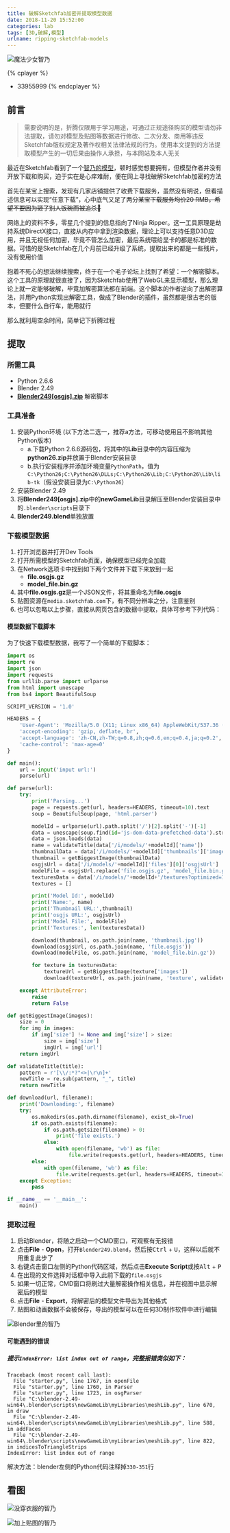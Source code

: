 ```yaml
---
title: 破解Sketchfab加密并提取模型数据
date: 2018-11-20 15:52:00
categories: lab
tags: [3D,破解,模型]
urlname: ripping-sketchfab-models
---
```

![魔法少女智乃](https://img.imjad.cn/images/2018/11/20/record.gif)

{% cplayer %}
- 33955999
{% endcplayer %}

## 前言
>需要说明的是，折腾仅限用于学习用途，可通过正规途径购买的模型请勿非法提取，请勿对模型及贴图等数据进行修改、二次分发、商用等违反Sketchfab版权规定及著作权相关法律法规的行为。使用本文提到的方法提取模型产生的一切后果由操作人承担，与本网站及本人无关



最近在Sketchfab看到了一个[智乃的模型](https://sketchfab.com/models/9120703a4aee4c2cb0313a9ca3e1e1a3)，顿时感觉想要拥有，但模型作者并没有开放下载和购买，迫于实在是心痒难耐，便在网上寻找破解Sketchfab加密的方法

首先在某宝上搜索，发现有几家店铺提供了收费下载服务，虽然没有明说，但看描述信息可以实现“任意下载”，心中底气又足了两分~~某宝下载服务均价20 RMB，希望不要因为砸了别人饭碗而被追杀🌝~~

网络上的资料不多，零星几个提到的信息指向了Ninja Ripper。这一工具原理是劫持系统DirectX接口，直接从内存中拿到渲染数据，理论上可以支持任意D3D应用，并且无视任何加密，毕竟不管怎么加密，最后系统喂给显卡的都是标准的数据。可惜的是Sketchfab在几个月前已经升级了系统，提取出来的都是一些残片，没有使用价值

抱着不死心的想法继续搜索，终于在一个毛子论坛上找到了希望：一个解密脚本。这个工具的原理就很直接了，因为Sketchfab使用了WebGL来显示模型，那么理论上就一定能够破解，毕竟加解密算法都在前端。这个脚本的作者逆向了出解密算法，并用Python实现出解密工具，做成了Blender的插件，虽然都是很古老的版本，但要什么自行车，能用就行

那么就利用空余时间，简单记下折腾过程


## 提取

### 所需工具
- Python 2.6.6
- Blender 2.49
- **[Blender249[osgjs].zip](https://cdn.imjad.cn/usr/uploads/Blender249[osgjs].zip)** 解密脚本


### 工具准备
1. 安装Python环境 (以下方法二选一，推荐a方法，可移动使用且不影响其他Python版本)
   - a.下载Python 2.6.6源码包，将其中的**Lib**目录中的内容压缩为**python26.zip**并放置于Blender安装目录
   - b.执行安装程序并添加环境变量`PythonPath`，值为`C:\Python26;C:\Python26\DLLs;C:\Python26\Lib;C:\Python26\Lib\lib-tk`（假设安装目录为`C:\Python26`）
2. 安装Blender 2.49
3. 将**Blender249[osgjs].zip**中的**newGameLib**目录解压至Blender安装目录中的`.blender\scripts`目录下
4. **Blender249.blend**单独放置


### 下载模型数据
1. 打开浏览器并打开Dev Tools
2. 打开所需模型的Sketchfab页面，确保模型已经完全加载
3. 在Network选项卡中找到如下两个文件并下载下来放到一起
   - **file.osgjs.gz**
   - **model_file.bin.gz**
4. 其中**file.osgjs.gz**是一个JSON文件，将其重命名为**file.osgjs**
5. 贴图资源在`media.sketchfab.com`下，有不同分辨率之分，注意鉴别
6. 也可以忽略以上步骤，直接从网页包含的数据中提取，具体可参考下列代码：


#### 模型数据下载脚本
为了快速下载模型数据，我写了一个简单的下载脚本：
```python
import os
import re
import json
import requests
from urllib.parse import urlparse
from html import unescape
from bs4 import BeautifulSoup

SCRIPT_VERSION = '1.0'

HEADERS = {
    'User-Agent': 'Mozilla/5.0 (X11; Linux x86_64) AppleWebKit/537.36 (KHTML, like Gecko) Chrome/61.0.3163.25 Safari/537.36',
    'accept-encoding': 'gzip, deflate, br',
    'accept-language': 'zh-CN,zh-TW;q=0.8,zh;q=0.6,en;q=0.4,ja;q=0.2',
    'cache-control': 'max-age=0'
}

def main():
    url = input('input url:')
    parse(url)

def parse(url):
    try:
        print('Parsing...')
        page = requests.get(url, headers=HEADERS, timeout=10).text
        soup = BeautifulSoup(page, 'html.parser')

        modelId = urlparse(url).path.split('/')[2].split('-')[-1]
        data = unescape(soup.find(id='js-dom-data-prefetched-data').string)
        data = json.loads(data)
        name = validateTitle(data['/i/models/'+modelId]['name'])
        thumbnailData = data['/i/models/'+modelId]['thumbnails']['images']
        thumbnail = getBiggestImage(thumbnailData)
        osgjsUrl = data['/i/models/'+modelId]['files'][0]['osgjsUrl']
        modelFile = osgjsUrl.replace('file.osgjs.gz', 'model_file.bin.gz')
        texturesData = data['/i/models/'+modelId+'/textures?optimized=1']['results']
        textures = []

        print('Model Id:', modelId)
        print('Name:', name)
        print('Thumbnail URL:',thumbnail)
        print('osgjs URL:', osgjsUrl)
        print('Model File:', modelFile)
        print('Textures:', len(texturesData))

        download(thumbnail, os.path.join(name, 'thumbnail.jpg'))
        download(osgjsUrl, os.path.join(name, 'file.osgjs'))
        download(modelFile, os.path.join(name, 'model_file.bin.gz'))

        for texture in texturesData:
            textureUrl = getBiggestImage(texture['images'])
            download(textureUrl, os.path.join(name, 'texture', validateTitle(texture['name'])))

    except AttributeError:
        raise
        return False

def getBiggestImage(images):
    size = 0
    for img in images:
        if img['size'] != None and img['size'] > size:
            size = img['size']
            imgUrl = img['url']
    return imgUrl

def validateTitle(title):
    pattern = r'[\\/:*?"<>|\r\n]+'
    newTitle = re.sub(pattern, "_", title)
    return newTitle

def download(url, filename):
    print('Downloading:', filename)
    try:
        os.makedirs(os.path.dirname(filename), exist_ok=True)
        if os.path.exists(filename):
            if os.path.getsize(filename) > 0:
                print('file exists.')
            else:
                with open(filename, 'wb') as file:
                    file.write(requests.get(url, headers=HEADERS, timeout=30).content)
        else:
            with open(filename, 'wb') as file:
                file.write(requests.get(url, headers=HEADERS, timeout=30).content)
    except Exception:
        pass

if __name__ == '__main__':
    main()
```


### 提取过程
1. 启动Blender，将随之启动一个CMD窗口，可观察有无报错
2. 点击**File** - **Open**，打开`Blender249.blend`，然后按<kbd>Ctrl</kbd> + <kbd>U</kbd>，这样以后就不用重复此步了
3. 右键点击窗口左侧的Python代码区域，然后点击**Execute Script**或按<kbd>Alt</kbd> + <kbd>P</kbd>
4. 在出现的文件选择对话框中导入此前下载的`file.osgjs`
5. 如果一切正常，CMD窗口将刷过大量解密操作相关信息，并在视图中显示解密后的模型
6. 点击**File** - **Export**，将解密后的模型文件导出为其他格式
7. 贴图和动画数据不会被保存，导出的模型可以在任何3D制作软件中进行编辑

![Blender里的智乃](https://img.imjad.cn/images/2018/11/20/sp181117_203901.png)


#### 可能遇到的错误

##### 提示`IndexError: list index out of range`，完整报错类似如下：
```shell
Traceback (most recent call last):
  File "starter.py", line 1767, in openFile
  File "starter.py", line 1760, in Parser
  File "starter.py", line 1723, in osgParser
  File "C:\blender-2.49-win64\.blender\scripts\newGameLib\myLibraries\meshLib.py", line 670, in draw
  File "C:\blender-2.49-win64\.blender\scripts\newGameLib\myLibraries\meshLib.py", line 588, in addFaces
  File "C:\blender-2.49-win64\.blender\scripts\newGameLib\myLibraries\meshLib.py", line 822, in indicesToTriangleStrips
IndexError: list index out of range
```

解决方法：blender左侧的Python代码注释掉`330-351`行


## 看图
![没穿衣服的智乃](https://img.imjad.cn/images/2018/11/20/sp181117_214136.png)

![加上贴图的智乃](https://img.imjad.cn/images/2018/11/20/sp181117_214107.png)